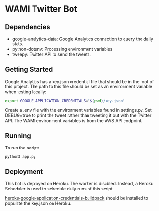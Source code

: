 # WAMI Twitter Bot

## Dependencies

* google-analytics-data: Google Analytics connection to query the daily stats.
* python-dotenv: Processing environment variables
* tweepy: Twitter API to send the tweets.

## Getting Started

Google Analytics has a key.json credential file that should be in the root of this project. The path to this file should be set as an environment variable when testing locally:

```bash
export GOOGLE_APPLICATION_CREDENTIALS="$(pwd)/key.json"
```

Create a .env file with the environment variables found in settings.py. Set DEBUG=true to print the tweet rather than tweeting it out with the Twitter API. The WAMI environment variables is from the AWS API endpoint.

## Running

To run the script:

```bash
python3 app.py
```

## Deployment

This bot is deployed on Heroku. The worker is disabled. Instead, a Heroku Scheduler is used to schedule daily runs of this script.

[heroku-google-application-credentials-buildpack](https://github.com/gerywahyunugraha/heroku-google-application-credentials-buildpack) should be installed to populate the key.json on Heroku.